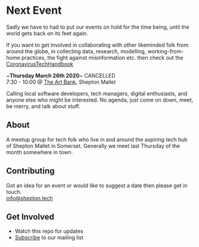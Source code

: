 # Next Event 
Sadly we have to had to put our events on hold for the time being, until the world gets back on its feet again. 

If you want to get involved in collaborating with other likeminded folk from around the globe, in collecting data, research, modelling, working-from-home practices, the fight against misinformation etc. then check out the [CoronavirusTechHandbook](https://coronavirustechhandbook.com/)

~**Thursday March 26th 2020**~ CANCELLED    
7:30 - 10:00 @ [The Art Bank](http://www.artbank.org.uk), Shepton Mallet

Calling local software developers, tech managers, digital enthusiasts, and anyone else who might be interested.
No agenda, just come on down, meet, be merry, and talk about stuff.

## About
A meetup group for tech folk who live in and around the aspiring tech hub of Shepton Mallet in Somerset. Generally we meet last Thursday of the month somewhere in town.

## Contributing
Got an idea for an event or would like to suggest a date then please get in touch.  
[info@shepton.tech](mailto:info@shepton.tech)

## Get Involved
- Watch this repo for updates
- [Subscribe](http://eepurl.com/gJVaZj) to our mailing list 

[art-bank-map]: https://www.google.com/maps/place/The+Art+Bank+Cafe/@51.1903418,-2.5469142,15z/data=!4m5!3m4!1s0x0:0xe2ea59dd187c70b4!8m2!3d51.1903418!4d-2.5469142

